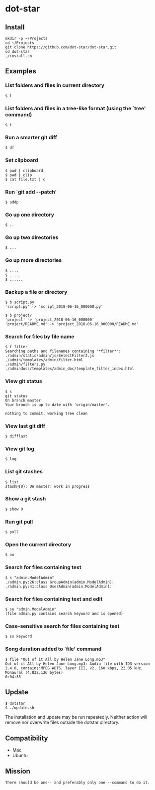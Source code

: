 # dot-star

## Install

    mkdir -p ~/Projects
    cd ~/Projects
    git clone https://github.com/dot-star/dot-star.git
    cd dot-star
    ./install.sh

## Examples

### List folders and files in current directory

    $ l

### List folders and files in a tree-like format (using the `tree' command)

    $ t

### Run a smarter git diff

    $ df

### Set clipboard

    $ pwd | clipboard
    $ pwd | clip
    $ cat file.txt | c

### Run `git add --patch'

    $ addp

### Go up one directory

    $ ..

### Go up two directories

    $ ...

### Go up more directories

    $ ....
    $ .....
    $ ......

### Backup a file or directory

    $ b script.py
    'script.py' -> 'script_2018-06-16_000000.py'

    $ b project/
    'project' -> 'project_2018-06-16_000000'
    'project/README.md' -> 'project_2018-06-16_000000/README.md'

### Search for files by file name

    $ f filter
    Searching paths and filenames containing "*filter*":
    ./admin/static/admin/js/SelectFilter2.js
    ./admin/templates/admin/filter.html
    ./admin/filters.py
    ./admindocs/templates/admin_doc/template_filter_index.html

### View git status

    $ s
    git status
    On branch master
    Your branch is up to date with 'origin/master'.

    nothing to commit, working tree clean

### View last git diff

    $ difflast

### View git log

    $ log

### List git stashes

    $ list
    stash@{0}: On master: work in progress

### Show a git stash

    $ show 0

### Run git pull

    $ pull

### Open the current directory

    $ oo

### Search for files containing text

    $ s "admin.ModelAdmin"
    ./admin.py:26:class GroupAdmin(admin.ModelAdmin):
    ./admin.py:41:class UserAdmin(admin.ModelAdmin):

### Search for files containing text and edit

    $ se "admin.ModelAdmin"
    (file admin.py contains search keyword and is opened)

### Case-sensitive search for files containing text

    $ ss keyword

### Song duration added to `file' command

    $ file "Out of it All by Helen Jane Long.mp3"
    Out of it All by Helen Jane Long.mp3: Audio file with ID3 version 2.4.0, contains:MPEG ADTS, layer III, v2, 160 kbps, 22.05 kHz, Monaural (4,832,126 bytes)
    0:04:38

## Update

    $ dotstar
    $ ./update.sh

The installation and update may be run repeatedly. Neither action will remove nor overwrite files outside the dotstar directory.

## Compatibility
- Mac
- Ubuntu

## Mission

    There should be one-- and preferably only one --command to do it.
